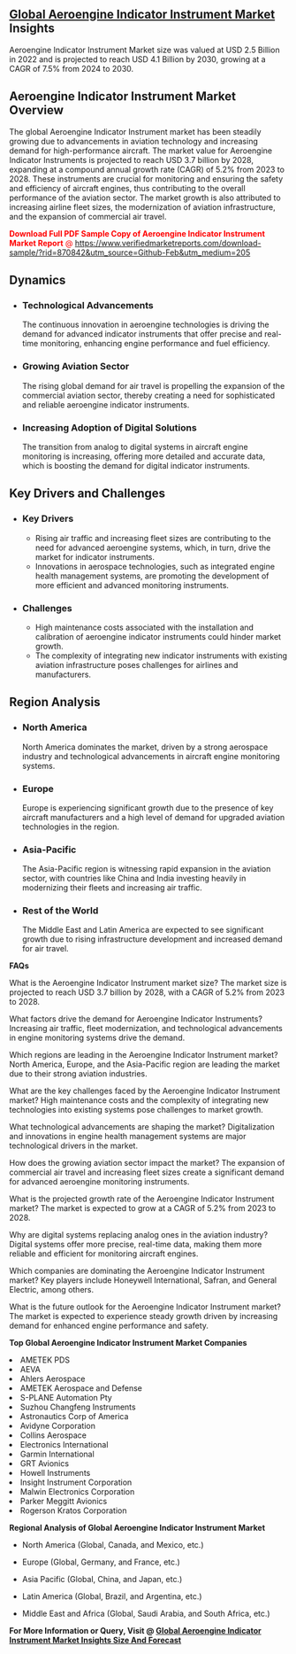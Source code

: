 <h2><a href="https://www.verifiedmarketreports.com/download-sample/?rid=870842&amp;utm_source=Github&amp;utm_medium=205" target="_blank">Global Aeroengine Indicator Instrument Market</a> Insights</h2><p>Aeroengine Indicator Instrument Market size was valued at USD 2.5 Billion in 2022 and is projected to reach USD 4.1 Billion by 2030, growing at a CAGR of 7.5% from 2024 to 2030.</p><p><h2>Aeroengine Indicator Instrument Market Overview</h2> <p>The global Aeroengine Indicator Instrument market has been steadily growing due to advancements in aviation technology and increasing demand for high-performance aircraft. The market value for Aeroengine Indicator Instruments is projected to reach USD 3.7 billion by 2028, expanding at a compound annual growth rate (CAGR) of 5.2% from 2023 to 2028. These instruments are crucial for monitoring and ensuring the safety and efficiency of aircraft engines, thus contributing to the overall performance of the aviation sector. The market growth is also attributed to increasing airline fleet sizes, the modernization of aviation infrastructure, and the expansion of commercial air travel.</p> <p><p><span class=""><span style="color: #ff0000;"><strong>Download Full PDF Sample Copy of Aeroengine Indicator Instrument Market Report</strong> @ </span><a href="https://www.verifiedmarketreports.com/download-sample/?rid=870842&amp;utm_source=Github-Feb&amp;utm_medium=205" target="_blank">https://www.verifiedmarketreports.com/download-sample/?rid=870842&amp;utm_source=Github-Feb&amp;utm_medium=205</a></span></p></p> <h2>Dynamics</h2> <ul> <li><h3>Technological Advancements</h3> The continuous innovation in aeroengine technologies is driving the demand for advanced indicator instruments that offer precise and real-time monitoring, enhancing engine performance and fuel efficiency.</li> <li><h3>Growing Aviation Sector</h3> The rising global demand for air travel is propelling the expansion of the commercial aviation sector, thereby creating a need for sophisticated and reliable aeroengine indicator instruments.</li> <li><h3>Increasing Adoption of Digital Solutions</h3> The transition from analog to digital systems in aircraft engine monitoring is increasing, offering more detailed and accurate data, which is boosting the demand for digital indicator instruments.</li> </ul> <h2>Key Drivers and Challenges</h2> <ul> <li><h3>Key Drivers</h3> <ul> <li>Rising air traffic and increasing fleet sizes are contributing to the need for advanced aeroengine systems, which, in turn, drive the market for indicator instruments.</li> <li>Innovations in aerospace technologies, such as integrated engine health management systems, are promoting the development of more efficient and advanced monitoring instruments.</li> </ul> </li> <li><h3>Challenges</h3> <ul> <li>High maintenance costs associated with the installation and calibration of aeroengine indicator instruments could hinder market growth.</li> <li>The complexity of integrating new indicator instruments with existing aviation infrastructure poses challenges for airlines and manufacturers.</li> </ul> </li> </ul> <h2>Region Analysis</h2> <ul> <li><h3>North America</h3> North America dominates the market, driven by a strong aerospace industry and technological advancements in aircraft engine monitoring systems.</li> <li><h3>Europe</h3> Europe is experiencing significant growth due to the presence of key aircraft manufacturers and a high level of demand for upgraded aviation technologies in the region.</li> <li><h3>Asia-Pacific</h3> The Asia-Pacific region is witnessing rapid expansion in the aviation sector, with countries like China and India investing heavily in modernizing their fleets and increasing air traffic.</li> <li><h3>Rest of the World</h3> The Middle East and Latin America are expected to see significant growth due to rising infrastructure development and increased demand for air travel.</li> </ul> <p><strong>FAQs</strong></p> <p>What is the Aeroengine Indicator Instrument market size? The market size is projected to reach USD 3.7 billion by 2028, with a CAGR of 5.2% from 2023 to 2028.</p> <p>What factors drive the demand for Aeroengine Indicator Instruments? Increasing air traffic, fleet modernization, and technological advancements in engine monitoring systems drive the demand.</p> <p>Which regions are leading in the Aeroengine Indicator Instrument market? North America, Europe, and the Asia-Pacific region are leading the market due to their strong aviation industries.</p> <p>What are the key challenges faced by the Aeroengine Indicator Instrument market? High maintenance costs and the complexity of integrating new technologies into existing systems pose challenges to market growth.</p> <p>What technological advancements are shaping the market? Digitalization and innovations in engine health management systems are major technological drivers in the market.</p> <p>How does the growing aviation sector impact the market? The expansion of commercial air travel and increasing fleet sizes create a significant demand for advanced aeroengine monitoring instruments.</p> <p>What is the projected growth rate of the Aeroengine Indicator Instrument market? The market is expected to grow at a CAGR of 5.2% from 2023 to 2028.</p> <p>Why are digital systems replacing analog ones in the aviation industry? Digital systems offer more precise, real-time data, making them more reliable and efficient for monitoring aircraft engines.</p> <p>Which companies are dominating the Aeroengine Indicator Instrument market? Key players include Honeywell International, Safran, and General Electric, among others.</p> <p>What is the future outlook for the Aeroengine Indicator Instrument market? The market is expected to experience steady growth driven by increasing demand for enhanced engine performance and safety.</p> </p><p><strong>Top Global Aeroengine Indicator Instrument Market Companies</strong></p><div data-test-id=""><p><li>AMETEK PDS</li><li> AEVA</li><li> Ahlers Aerospace</li><li> AMETEK Aerospace and Defense</li><li> S-PLANE Automation Pty</li><li> Suzhou Changfeng Instruments</li><li> Astronautics Corp of America</li><li> Avidyne Corporation</li><li> Collins Aerospace</li><li> Electronics International</li><li> Garmin International</li><li> GRT Avionics</li><li> Howell Instruments</li><li> Insight Instrument Corporation</li><li> Malwin Electronics Corporation</li><li> Parker Meggitt Avionics</li><li> Rogerson Kratos Corporation</li></p><div><strong>Regional Analysis of&nbsp;Global Aeroengine Indicator Instrument Market</strong></div><ul><li dir="ltr"><p dir="ltr">North America&nbsp;(Global, Canada, and Mexico, etc.)</p></li><li dir="ltr"><p dir="ltr">Europe (Global, Germany, and France, etc.)</p></li><li dir="ltr"><p dir="ltr">Asia Pacific&nbsp;(Global, China, and Japan, etc.)</p></li><li dir="ltr"><p dir="ltr">Latin America&nbsp;(Global, Brazil, and Argentina, etc.)</p></li><li dir="ltr">Middle East and Africa&nbsp;(Global, Saudi Arabia, and South Africa, etc.)</li></ul><p><strong>For More Information or Query, Visit @&nbsp;</strong><strong><a href="https://www.verifiedmarketreports.com/product/aeroengine-indicator-instrument-market/?utm_source=Github&amp;utm_medium=205" target="_blank">Global Aeroengine Indicator Instrument Market Insights Size And Forecast</a></strong></p></div>
